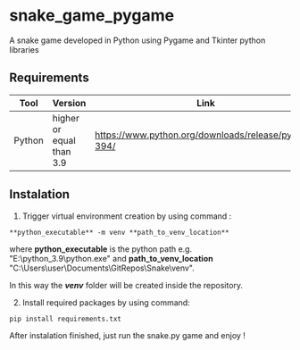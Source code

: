 # snake_game_pygame
A snake game developed in Python using Pygame and Tkinter python libraries


## Requirements

| Tool              | Version                  | Link                                                        |
| ----------------- |--------------------------| ----------------------------------------------------------- |
| Python            | higher or equal than 3.9 | https://www.python.org/downloads/release/python-394/        |

## Instalation

1. Trigger virtual environment creation by using command : 

```
**python_executable** -m venv **path_to_venv_location**
```

where **python_executable** is the python path e.g. "E:\python_3.9\python.exe"
and **path_to_venv_location** "C:\Users\user\Documents\GitRepos\Snake\venv".

In this way the ***venv*** folder will be created inside the repository.

2. Install required packages by using command: 

```
pip install requirements.txt
```

After instalation finished, just run the snake.py game and enjoy ! 
